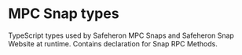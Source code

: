 # MPC Snap types

TypeScript types used by Safeheron MPC Snaps and Safeheron Snap Website at runtime.
Contains declaration for Snap RPC Methods.
